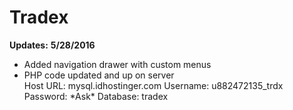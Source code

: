 # Tradex

<b>Updates:</b>
<b>5/28/2016</b>
<ul>
  <li>Added navigation drawer with custom menus</li>
  <li>PHP code updated and up on server<br/>
      Host URL: mysql.idhostinger.com
      Username: u882472135_trdx
      Password: *Ask*
      Database: tradex</li>
</ul>
